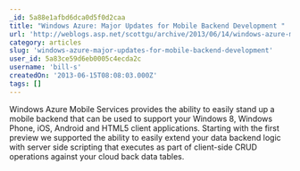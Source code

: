 ```yaml
---
_id: 5a88e1afbd6dca0d5f0d2caa
title: "Windows Azure: Major Updates for Mobile Backend Development "
url: 'http://weblogs.asp.net/scottgu/archive/2013/06/14/windows-azure-major-updates-for-mobile-backend-development.aspx'
category: articles
slug: 'windows-azure-major-updates-for-mobile-backend-development'
user_id: 5a83ce59d6eb0005c4ecda2c
username: 'bill-s'
createdOn: '2013-06-15T08:08:03.000Z'
tags: []
---
```


Windows Azure Mobile Services provides the ability to easily stand up a mobile backend that can be used to support your Windows 8, Windows Phone, iOS, Android and HTML5 client applications. Starting with the first preview we supported the ability to easily extend your data backend logic with server side scripting that executes as part of client-side CRUD operations against your cloud back data tables.
